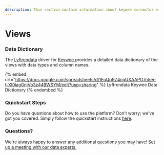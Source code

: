 ```yaml
---
description: This section contain information about keywee connector views information
---
```


# Views

### Data Dictionary

The [Lyftrondata](https://www.lyftrondata.com/) driver for [Keywee](https://www.lyftrondata.com/integration/Keywee/)[ ](https://www.lyftrondata.com/integration/keywee/)provides a detailed data dictionary of the views with data types and column names.

{% embed url="https://docs.google.com/spreadsheets/d/1EoQp9Z4ngUXAAPO7n5ei-t-Xl0iagGniVo3z44BWSYM/edit?usp=sharing" %}
Lyftrondata Keywee Data Dictionary
{% endembed %}

### Quickstart Steps

Do you have questions about how to use the platform? Don't worry; we've got you covered. Simply follow the quickstart instructions [here](../../../../quickstart-steps.md).

### Questions? <a href="#questions" id="questions"></a>

We're always happy to answer any additional questions you may have! [Set up a meeting with our data experts.](https://www.lyftrondata.com/book-a-meeting/)


